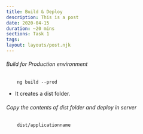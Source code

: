 ```yaml
---
title: Build & Deploy
description: This is a post 
date: 2020-04-15
duration: ~20 mins
sections: Task 1
tags:
layout: layouts/post.njk
---
```


###### Build for Production environment

```html
    ng build --prod
```
- It creates a dist folder.
  

###### Copy the contents of dist folder and deploy in server
```html
    dist/applicationname
```